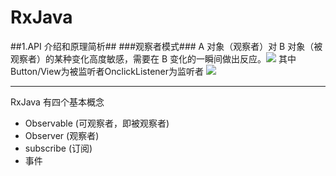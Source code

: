 # RxJava #
##1.API 介绍和原理简析##
###观察者模式###
A 对象（观察者）对 B 对象（被观察者）的某种变化高度敏感，需要在 B 变化的一瞬间做出反应。![](http://i.imgur.com/BI6kH4T.png)
其中Button/View为被监听者OnclickListener为监听者 
![](http://i.imgur.com/CuHQwHK.png)

----------

RxJava 有四个基本概念
- Observable (可观察者，即被观察者)
- Observer (观察者)
- subscribe (订阅)
- 事件

